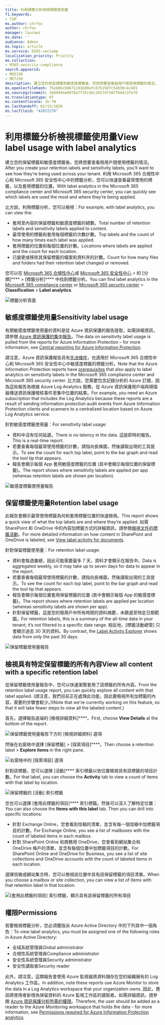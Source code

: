 ```yaml
---
title: 利用標籤分析檢視標籤使用量
f1.keywords:
- CSH
ms.author: chrfox
author: chrfox
manager: laurawi
ms.date: ''
audience: Admin
ms.topic: article
ms.service: O365-seccomp
localization_priority: Priority
ms.collection:
- M365-security-compliance
search.appverid:
- MOE150
- MET150
description: 建立您的保留標籤和敏感度標籤後，您將想要查看租用戶間使用標籤的情況。 利用 Microsoft 365 合規性中心和 Microsoft 365 安全性中心中的標籤分析，您可以快速查看最常使用的標籤，以及套用標籤的位置。
ms.openlocfilehash: 75eb86cb8671c81b80afc67b19d7c54830c4c401
ms.sourcegitcommit: 3dd9944a6070a7f35c4bc2b57df397f844c3fe79
ms.translationtype: HT
ms.contentlocale: zh-TW
ms.lasthandoff: 02/15/2020
ms.locfileid: "42072270"
---
```

# <a name="view-label-usage-with-label-analytics"></a><span data-ttu-id="c279b-104">利用標籤分析檢視標籤使用量</span><span class="sxs-lookup"><span data-stu-id="c279b-104">View label usage with label analytics</span></span>

<span data-ttu-id="c279b-105">建立您的保留標籤和敏感度標籤後，您將想要查看租用戶間使用標籤的情況。</span><span class="sxs-lookup"><span data-stu-id="c279b-105">After you create your retention labels and sensitivity labels, you’ll want to see how they’re being used across your tenant.</span></span> <span data-ttu-id="c279b-106">利用 Microsoft 365 合規性中心和 Microsoft 365 安全性中心中的標籤分析，您可以快速查看最常使用的標籤，以及套用標籤的位置。</span><span class="sxs-lookup"><span data-stu-id="c279b-106">With label analytics in the Microsoft 365 compliance center and Microsoft 365 security center, you can quickly see which labels are used the most and where they’re being applied.</span></span>

<span data-ttu-id="c279b-107">比方說，利用標籤分析，您可以檢視：</span><span class="sxs-lookup"><span data-stu-id="c279b-107">For example, with label analytics, you can view the:</span></span>

- <span data-ttu-id="c279b-108">套用至內容的保留標籤和敏感度標籤的總數。</span><span class="sxs-lookup"><span data-stu-id="c279b-108">Total number of retention labels and sensitivity labels applied to content.</span></span>
- <span data-ttu-id="c279b-109">最常使用的標籤和套用每個標籤的次數計數。</span><span class="sxs-lookup"><span data-stu-id="c279b-109">Top labels and the count of how many times each label was applied.</span></span>
- <span data-ttu-id="c279b-110">套用標籤的位置和每個位置的計數。</span><span class="sxs-lookup"><span data-stu-id="c279b-110">Locations where labels are applied and the count for each location.</span></span>
- <span data-ttu-id="c279b-111">已變更或移除其保留標籤的檔案和資料夾的計數。</span><span class="sxs-lookup"><span data-stu-id="c279b-111">Count for how many files and folders had their retention label changed or removed.</span></span>

<span data-ttu-id="c279b-112">您可以在 [Microsoft 365 合規性中心](https://compliance.microsoft.com/labelanalytics)或 [Microsoft 365 安全性中心](https://security.microsoft.com/labelanalytics) > 的 [分類]\*\*\*\* >  [標籤分析]\*\*\*\* 中找到標籤分析。</span><span class="sxs-lookup"><span data-stu-id="c279b-112">You can find label analytics in the [Microsoft 365 compliance center](https://compliance.microsoft.com/labelanalytics) or [Microsoft 365 security center](https://security.microsoft.com/labelanalytics) > **Classification** > **Label analytics**.</span></span>

![標籤分析頁面](../media/label-analytics-page.png)

## <a name="sensitivity-label-usage"></a><span data-ttu-id="c279b-114">敏感度標籤使用量</span><span class="sxs-lookup"><span data-stu-id="c279b-114">Sensitivity label usage</span></span>

<span data-ttu-id="c279b-115">有關敏感度標籤使用量的資料是從 Azure 資訊保護的報告提取，如需詳細資訊，請參閱 [Azure 資訊保護的集中報告](https://docs.microsoft.com/azure/information-protection/reports-aip)。</span><span class="sxs-lookup"><span data-stu-id="c279b-115">The data on sensitivity label usage is pulled from the reports for Azure Information Protection – for more information, see [Central reporting for Azure Information Protection](https://docs.microsoft.com/azure/information-protection/reports-aip).</span></span>

<span data-ttu-id="c279b-116">請注意，Azure 資訊保護報告具有[先決條件](/azure/information-protection/reports-aip#prerequisites)，也適用於 Microsoft 365 合規性中心和 Microsoft 365 安全性中心中敏感度標籤的標籤分析。</span><span class="sxs-lookup"><span data-stu-id="c279b-116">Note that the Azure Information Protection reports have [prerequisites](/azure/information-protection/reports-aip#prerequisites) that also apply to label analytics on sensitivity labels in the Microsoft 365 compliance center and Microsoft 365 security center.</span></span> <span data-ttu-id="c279b-117">比方說，您需要包含記錄分析的 Azure 訂閱，因為這些報告為根據 Azure Log Analytics 服務，從 Azure 資訊保護用戶端與掃描器傳送資訊保護稽核事件至集中位置的結果。</span><span class="sxs-lookup"><span data-stu-id="c279b-117">For example, you need an Azure subscription that includes the Log Analytics because these reports are a result of sending information protection audit events from Azure Information Protection clients and scanners to a centralized location based on Azure Log Analytics service.</span></span>

<span data-ttu-id="c279b-118">針對敏感度標籤使用量：</span><span class="sxs-lookup"><span data-stu-id="c279b-118">For sensitivity label usage:</span></span>

- <span data-ttu-id="c279b-119">資料中沒有任何延遲。</span><span class="sxs-lookup"><span data-stu-id="c279b-119">There is no latency in the data.</span></span> <span data-ttu-id="c279b-120">這是即時的報告。</span><span class="sxs-lookup"><span data-stu-id="c279b-120">This is a real-time report.</span></span>
- <span data-ttu-id="c279b-121">若要查看每個最常使用標籤的計數，請指向長條圖，然後讀取出現的工具提示。</span><span class="sxs-lookup"><span data-stu-id="c279b-121">To see the count for each top label, point to the bar graph and read the tool tip that appears.</span></span>
- <span data-ttu-id="c279b-122">報告會顯示每個 App 套用敏感度標籤的位置 (其中會顯示每個位置的保留標籤)。</span><span class="sxs-lookup"><span data-stu-id="c279b-122">The report shows where sensitivity labels are applied per app (whereas retention labels are shown per location).</span></span>

![敏感度標籤使用量報告](../media/sensitivity-label-usage-report.png)

## <a name="retention-label-usage"></a><span data-ttu-id="c279b-124">保留標籤使用量</span><span class="sxs-lookup"><span data-stu-id="c279b-124">Retention label usage</span></span>

<span data-ttu-id="c279b-125">此報告會顯示最常使用標籤為何和套用標籤位置的快速檢視。</span><span class="sxs-lookup"><span data-stu-id="c279b-125">This report shows a quick view of what the top labels are and where they’re applied.</span></span> <span data-ttu-id="c279b-126">如需 SharePoint 和 OneDrive 中的內容加標籤方式的詳細資訊，請參閱[檢視文件的標籤活動](view-label-activity-for-documents.md)。</span><span class="sxs-lookup"><span data-stu-id="c279b-126">For more detailed information on how content in SharePoint and OneDrive is labeled, see [View label activity for documents](view-label-activity-for-documents.md).</span></span>

<span data-ttu-id="c279b-127">針對保留標籤使用量：</span><span class="sxs-lookup"><span data-stu-id="c279b-127">For retention label usage:</span></span>

- <span data-ttu-id="c279b-128">資料會每週彙總，因此可能需要最多 7 天，資料才會顯示在報告中。</span><span class="sxs-lookup"><span data-stu-id="c279b-128">Data is aggregated weekly, so it may take up to seven days for data to appear in the report.</span></span>
- <span data-ttu-id="c279b-129">若要查看每個最常使用標籤的計數，請指向長條圖，然後讀取出現的工具提示。</span><span class="sxs-lookup"><span data-stu-id="c279b-129">To see the count for each top label, point to the bar graph and read the tool tip that appears.</span></span>
- <span data-ttu-id="c279b-130">報告會顯示每個位置套用保留標籤的位置 (其中會顯示每個 App 的敏感度標籤)。</span><span class="sxs-lookup"><span data-stu-id="c279b-130">The report shows where retention labels are applied per location (whereas sensitivity labels are shown per app).</span></span>
- <span data-ttu-id="c279b-131">針對保留標籤，這是您的租用戶中所有時間的資料摘要，未篩選至特定日期範圍。</span><span class="sxs-lookup"><span data-stu-id="c279b-131">For retention labels, this is a summary of the all-time data in your tenant; it’s not filtered to a specific date range.</span></span> <span data-ttu-id="c279b-132">相反地，[標籤活動總管][](view-label-activity-for-documents.md) 只會顯示過去 30 天的資料。</span><span class="sxs-lookup"><span data-stu-id="c279b-132">By contrast, the [Label Activity Explorer](view-label-activity-for-documents.md) shows data from only the past 30 days.</span></span>

![保留標籤使用量報告](../media/retention-label-usage-report.png)

## <a name="view-all-content-with-a-specific-retention-label"></a><span data-ttu-id="c279b-134">檢視具有特定保留標籤的所有內容</span><span class="sxs-lookup"><span data-stu-id="c279b-134">View all content with a specific retention label</span></span>

<span data-ttu-id="c279b-135">從保留標籤使用量報告中，您可以快速瀏覽套用了該標籤的所有內容。</span><span class="sxs-lookup"><span data-stu-id="c279b-135">From the retention label usage report, you can quickly explore all content with that label applied.</span></span> <span data-ttu-id="c279b-136">(請注意，我們目前正在處理此功能，因此要檢視所有加標籤的內容，需要的步驟會較少。)</span><span class="sxs-lookup"><span data-stu-id="c279b-136">(Note that we're currently working on this feature, so that it will take fewer steps to view all the labeled content.)</span></span>

<span data-ttu-id="c279b-137">首先，選擇報告底端的 [檢視詳細資料]\*\*\*\*。</span><span class="sxs-lookup"><span data-stu-id="c279b-137">First, choose **View Details** at the bottom of the report.</span></span>

![保留標籤使用量報告下方的 [檢視詳細資料] 選項](../media/retention-label-usage-view-details.png)

<span data-ttu-id="c279b-139">然後在右窗格中選擇 [保留標籤] > [探索項目]\*\*\*\*。</span><span class="sxs-lookup"><span data-stu-id="c279b-139">Then choose a retention label > **Explore items** in the right pane.</span></span>

![右窗格中的 [探索項目] 選項](../media/retention-label-usage-explore-items.png)

<span data-ttu-id="c279b-141">針對該標籤，您可以選擇 [活動]\*\*\*\* 索引標籤以依位置檢視具有該標籤的項目計數。</span><span class="sxs-lookup"><span data-stu-id="c279b-141">For that label, you can choose the **Activity** tab to view a count of items with that label by location.</span></span>

![保留標籤的 [活動] 索引標籤](../media/retention-label-usage-activity-tab.png)

<span data-ttu-id="c279b-143">您也可以選擇 [套用此標籤的項目]\*\*\*\* 索引標籤。然後可以深入了解特定位置：</span><span class="sxs-lookup"><span data-stu-id="c279b-143">You can also choose the **Items with this label** tab. Then you can drill into specific locations:</span></span>

- <span data-ttu-id="c279b-144">針對 Exchange Online，您會看到信箱的清單，並含有每一個信箱中加標籤項目的計數。</span><span class="sxs-lookup"><span data-stu-id="c279b-144">For Exchange Online, you see a list of mailboxes with the count of labeled items in each mailbox.</span></span>
- <span data-ttu-id="c279b-145">針對 SharePoint Online 和商務用 OneDrive，您會看到網站集合和 OneDrive 帳戶的清單，並含有每個位置中加標籤項目的計數。</span><span class="sxs-lookup"><span data-stu-id="c279b-145">For SharePoint Online and OneDrive for Business, you see a list of site collections and OneDrive accounts with the count of labeled items in each location.</span></span>

<span data-ttu-id="c279b-146">選擇信箱或網站集合時，您可以檢視該位置中具有該保留標籤的項目清單。</span><span class="sxs-lookup"><span data-stu-id="c279b-146">When you choose a mailbox or site collection, you can view a list of items with that retention label in that location.</span></span>

![[套用此標籤的項目] 索引標籤，顯示具有該保留標籤的所有項目](../media/retention-label-usage-content-explorer.png)

## <a name="permissions"></a><span data-ttu-id="c279b-148">權限</span><span class="sxs-lookup"><span data-stu-id="c279b-148">Permissions</span></span>

<span data-ttu-id="c279b-149">若要檢視標籤分析，您必須獲指派 Azure Active Directory 中的下列其中一個角色：</span><span class="sxs-lookup"><span data-stu-id="c279b-149">To view label analytics, you must be assigned one of the following roles in Azure Active Directory:</span></span>

- <span data-ttu-id="c279b-150">全域系統管理員</span><span class="sxs-lookup"><span data-stu-id="c279b-150">Global administrator</span></span>
- <span data-ttu-id="c279b-151">合規性系統管理員</span><span class="sxs-lookup"><span data-stu-id="c279b-151">Compliance administrator</span></span>
- <span data-ttu-id="c279b-152">安全性系統管理員</span><span class="sxs-lookup"><span data-stu-id="c279b-152">Security administrator</span></span>
- <span data-ttu-id="c279b-153">安全性讀取者</span><span class="sxs-lookup"><span data-stu-id="c279b-153">Security reader</span></span>

<span data-ttu-id="c279b-154">此外，請注意，這類報告會使用 Azure 監視器將資料儲存在您的組織擁有的 Log Analytics 工作區。</span><span class="sxs-lookup"><span data-stu-id="c279b-154">In addition, note these reports use Azure Monitor to store the data in a Log Analytics workspace that your organization owns.</span></span> <span data-ttu-id="c279b-155">因此，應該將使用者新增為保留資料的 Azure 監視工作區的讀取者。如需詳細資訊，請參閱 [Azure 資訊保護分析所需的權限](https://docs.microsoft.com/azure/information-protection/reports-aip#permissions-required-for-azure-information-protection-analytics)。</span><span class="sxs-lookup"><span data-stu-id="c279b-155">Therefore, the user should be added as a reader to the Azure Monitoring worksapce that holds the data - for more information, see [Permissions required for Azure Information Protection analytics](https://docs.microsoft.com/azure/information-protection/reports-aip#permissions-required-for-azure-information-protection-analytics).</span></span>

